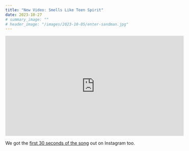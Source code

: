 ```yaml
---
title: "New Video: Smells Like Teen Spirit"
date: 2023-10-27
# summary_image: ""
# header_image: "/images/2023-10-05/enter-sandman.jpg"
---
```


<iframe
  width="560" height="315"
  src="https://www.youtube.com/embed/Qz5D424H27o?si=SNJrXOh80wcq5Wo_"
  title="YouTube video player"
  frameborder="0"
  allow="accelerometer; autoplay; clipboard-write; encrypted-media; gyroscope; picture-in-picture; web-share"
  allowfullscreen></iframe>

We got the [first 30 seconds of the song](https://www.instagram.com/reel/Cy9jE_6hfTH/?utm_source=ig_web_copy_link&igshid=MzRlODBiNWFlZA==) out on Instagram too.

